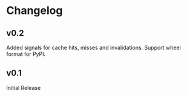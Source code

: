 Changelog
=========

v0.2
----

Added signals for cache hits, misses and invalidations.
Support wheel format for PyPI.

v0.1
----

Initial Release
